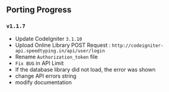 
## Porting Progress

### `v1.1.7`

* Update CodeIgniter `3.1.10`
* Upload Online Library POST Request : `http://codeigniter-api.speedtyping.in/api/user/login`
* Rename `Authorization_token` file
* `Fix BUG` in API Limit
* If the database library did not load, the error was shown
* change API errors string
* modify documentation

